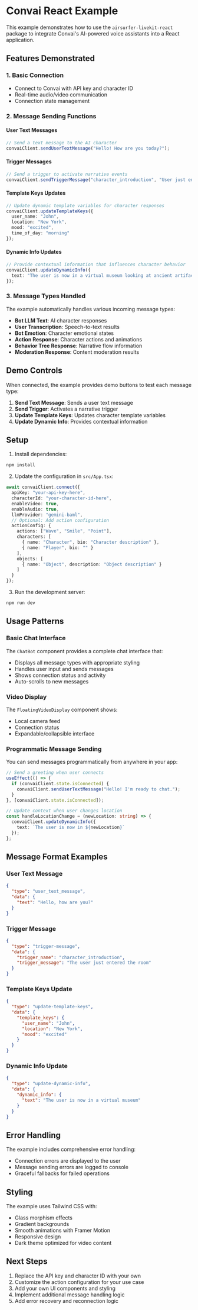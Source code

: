 # Convai React Example

This example demonstrates how to use the `airsurfer-livekit-react` package to integrate Convai's AI-powered voice assistants into a React application.

## Features Demonstrated

### 1. Basic Connection
- Connect to Convai with API key and character ID
- Real-time audio/video communication
- Connection state management

### 2. Message Sending Functions

#### User Text Messages
```typescript
// Send a text message to the AI character
convaiClient.sendUserTextMessage("Hello! How are you today?");
```

#### Trigger Messages
```typescript
// Send a trigger to activate narrative events
convaiClient.sendTriggerMessage("character_introduction", "User just entered the room");
```

#### Template Keys Updates
```typescript
// Update dynamic template variables for character responses
convaiClient.updateTemplateKeys({
  user_name: "John",
  location: "New York",
  mood: "excited",
  time_of_day: "morning"
});
```

#### Dynamic Info Updates
```typescript
// Provide contextual information that influences character behavior
convaiClient.updateDynamicInfo({
  text: "The user is now in a virtual museum looking at ancient artifacts"
});
```

### 3. Message Types Handled

The example automatically handles various incoming message types:

- **Bot LLM Text**: AI character responses
- **User Transcription**: Speech-to-text results
- **Bot Emotion**: Character emotional states
- **Action Response**: Character actions and animations
- **Behavior Tree Response**: Narrative flow information
- **Moderation Response**: Content moderation results

## Demo Controls

When connected, the example provides demo buttons to test each message type:

1. **Send Text Message**: Sends a user text message
2. **Send Trigger**: Activates a narrative trigger
3. **Update Template Keys**: Updates character template variables
4. **Update Dynamic Info**: Provides contextual information

## Setup

1. Install dependencies:
```bash
npm install
```

2. Update the configuration in `src/App.tsx`:
```typescript
await convaiClient.connect({
  apiKey: "your-api-key-here",
  characterId: "your-character-id-here",
  enableVideo: true,
  enableAudio: true,
  llmProvider: "gemini-baml",
  // Optional: Add action configuration
  actionConfig: {
    actions: ["Wave", "Smile", "Point"],
    characters: [
      { name: "Character", bio: "Character description" },
      { name: "Player", bio: "" }
    ],
    objects: [
      { name: "Object", description: "Object description" }
    ]
  }
});
```

3. Run the development server:
```bash
npm run dev
```

## Usage Patterns

### Basic Chat Interface
The `ChatBot` component provides a complete chat interface that:
- Displays all message types with appropriate styling
- Handles user input and sends messages
- Shows connection status and activity
- Auto-scrolls to new messages

### Video Display
The `FloatingVideoDisplay` component shows:
- Local camera feed
- Connection status
- Expandable/collapsible interface

### Programmatic Message Sending
You can send messages programmatically from anywhere in your app:

```typescript
// Send a greeting when user connects
useEffect(() => {
  if (convaiClient.state.isConnected) {
    convaiClient.sendUserTextMessage("Hello! I'm ready to chat.");
  }
}, [convaiClient.state.isConnected]);

// Update context when user changes location
const handleLocationChange = (newLocation: string) => {
  convaiClient.updateDynamicInfo({
    text: `The user is now in ${newLocation}`
  });
};
```

## Message Format Examples

### User Text Message
```json
{
  "type": "user_text_message",
  "data": {
    "text": "Hello, how are you?"
  }
}
```

### Trigger Message
```json
{
  "type": "trigger-message",
  "data": {
    "trigger_name": "character_introduction",
    "trigger_message": "The user just entered the room"
  }
}
```

### Template Keys Update
```json
{
  "type": "update-template-keys",
  "data": {
    "template_keys": {
      "user_name": "John",
      "location": "New York",
      "mood": "excited"
    }
  }
}
```

### Dynamic Info Update
```json
{
  "type": "update-dynamic-info",
  "data": {
    "dynamic_info": {
      "text": "The user is now in a virtual museum"
    }
  }
}
```

## Error Handling

The example includes comprehensive error handling:
- Connection errors are displayed to the user
- Message sending errors are logged to console
- Graceful fallbacks for failed operations

## Styling

The example uses Tailwind CSS with:
- Glass morphism effects
- Gradient backgrounds
- Smooth animations with Framer Motion
- Responsive design
- Dark theme optimized for video content

## Next Steps

1. Replace the API key and character ID with your own
2. Customize the action configuration for your use case
3. Add your own UI components and styling
4. Implement additional message handling logic
5. Add error recovery and reconnection logic 